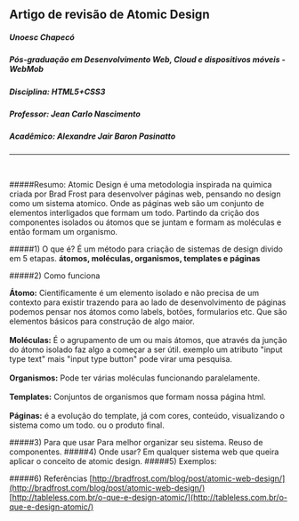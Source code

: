 ## Artigo de revisão de Atomic Design
##### Unoesc Chapecó
##### Pós-graduação em Desenvolvimento Web, Cloud e dispositivos móveis - WebMob
##### Disciplina: HTML5+CSS3
##### Professor: Jean Carlo Nascimento
##### Acadêmico: Alexandre Jair Baron Pasinatto
----
<br>

#####Resumo:
Atomic Design é uma metodologia inspirada na quimica criada por Brad Frost para desenvolver páginas web, pensando no design como um sistema atomico. Onde as páginas web são um conjunto de elementos interligados que formam um todo. Partindo da crição dos componentes isolados ou átomos que se juntam e formam as moléculas e então formam um organismo. 

#####1) O que é?
É um método para criação de sistemas de design divido em 5 etapas. **átomos, moléculas, organismos, templates e páginas**

#####2) Como funciona

**Átomo:** Cientificamente é um elemento isolado e não precisa de um contexto para existir trazendo para ao lado de desenvolvimento de páginas podemos pensar nos átomos como labels, botões, formularios etc. Que são elementos básicos para construção de algo maior.
<br><br>
**Moléculas:** É o agrupamento de um ou mais átomos, que através da junção do átomo isolado faz algo a começar a ser útil. exemplo um atributo "input type text" mais "input type button" pode virar uma pesquisa.
<br><br>
**Organismos:** Pode ter várias moléculas funcionando paralelamente. 
<br><br>
**Templates:** Conjuntos de organismos que formam nossa página html.
<br><br>
**Páginas:** é a evolução do template, já com cores, conteúdo, visualizando o sistema como um todo. 
ou o produto final. 

#####3) Para que usar
Para melhor organizar seu sistema. Reuso de componentes.
#####4) Onde usar?
Em qualquer sistema web que queira aplicar o conceito de atomic design. 
#####5) Exemplos:

#####6) Referências
[http://bradfrost.com/blog/post/atomic-web-design/](http://bradfrost.com/blog/post/atomic-web-design/)</br>
[http://tableless.com.br/o-que-e-design-atomic/](http://tableless.com.br/o-que-e-design-atomic/)
